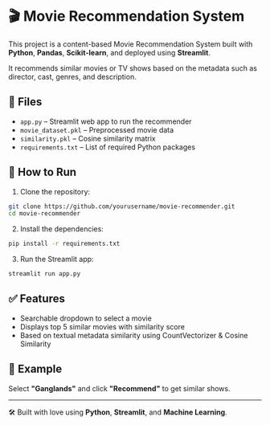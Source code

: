 # 🎬 Movie Recommendation System

This project is a content-based Movie Recommendation System built with **Python**, **Pandas**, **Scikit-learn**, and deployed using **Streamlit**.

It recommends similar movies or TV shows based on the metadata such as director, cast, genres, and description.

## 📁 Files

- `app.py` – Streamlit web app to run the recommender
- `movie_dataset.pkl` – Preprocessed movie data
- `similarity.pkl` – Cosine similarity matrix
- `requirements.txt` – List of required Python packages

## 🚀 How to Run

1. Clone the repository:

```bash
git clone https://github.com/yourusername/movie-recommender.git
cd movie-recommender
```

2. Install the dependencies:

```bash
pip install -r requirements.txt
```

3. Run the Streamlit app:

```bash
streamlit run app.py
```

## ✅ Features

- Searchable dropdown to select a movie
- Displays top 5 similar movies with similarity score
- Based on textual metadata similarity using CountVectorizer & Cosine Similarity

## 📌 Example

Select **"Ganglands"** and click **"Recommend"** to get similar shows.

---

🛠 Built with love using **Python**, **Streamlit**, and **Machine Learning**.
